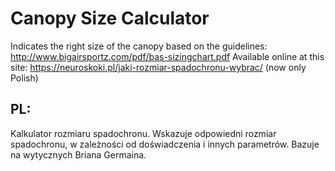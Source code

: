 # Canopy Size Calculator
Indicates the right size of the canopy based on the guidelines: http://www.bigairsportz.com/pdf/bas-sizingchart.pdf
Available online at this site: https://neuroskoki.pl/jaki-rozmiar-spadochronu-wybrac/ (now only Polish)

## PL:
Kalkulator rozmiaru spadochronu. Wskazuje odpowiedni rozmiar spadochronu, w zależności od doświadczenia i innych parametrów. Bazuje na wytycznych Briana Germaina. 
